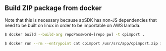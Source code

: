 ## Build ZIP package from docker

Note that this is necessary because apSDK has non-JS dependencies that need to be built on linux in order to be importable on AWS lambda.

```bash
$ docker build --build-arg repoPassword=[repo pw] -t cpimport .

$ docker run --rm --entrypoint cat cpimport /usr/src/app/cpimport.zip > cpimport.zip

```

